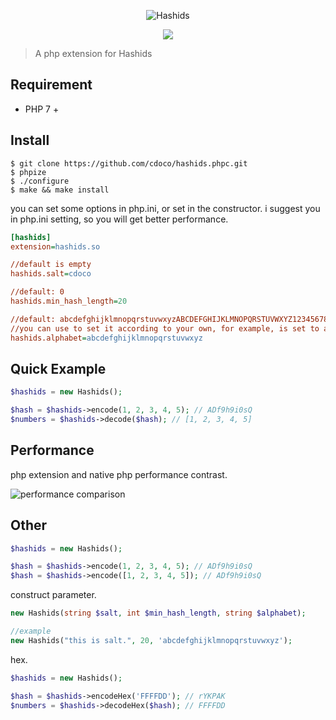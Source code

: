 <div align=center>
    <p><img src="https://camo.githubusercontent.com/d9ac39c754c40fae6d66696037c3a33540c2bd09/687474703a2f2f686173686964732e6f72672f7075626c69632f696d672f686173686964732e676966" alt="Hashids"/></p>
    <a target="_blank" href="https://opensource.org/licenses/MIT" title="License: MIT"><img src="https://img.shields.io/badge/License-MIT-blue.svg"></a>
</div>

> A php extension for Hashids

## Requirement

- PHP 7 +

## Install

```shell
$ git clone https://github.com/cdoco/hashids.phpc.git
$ phpize
$ ./configure
$ make && make install
```

you can set some options in php.ini, or set in the constructor.
i suggest you in php.ini setting, so you will get better performance.

```ini
[hashids]
extension=hashids.so

//default is empty
hashids.salt=cdoco

//default: 0
hashids.min_hash_length=20

//default: abcdefghijklmnopqrstuvwxyzABCDEFGHIJKLMNOPQRSTUVWXYZ1234567890
//you can use to set it according to your own, for example, is set to all lowercase
hashids.alphabet=abcdefghijklmnopqrstuvwxyz
```

## Quick Example

```php
$hashids = new Hashids();

$hash = $hashids->encode(1, 2, 3, 4, 5); // ADf9h9i0sQ
$numbers = $hashids->decode($hash); // [1, 2, 3, 4, 5]
```

## Performance

php extension and native php performance contrast.

![performance comparison](https://cdoco.com/images/performance.png)

## Other

```php
$hashids = new Hashids();

$hash = $hashids->encode(1, 2, 3, 4, 5); // ADf9h9i0sQ
$hash = $hashids->encode([1, 2, 3, 4, 5]); // ADf9h9i0sQ
```

construct parameter.

```php
new Hashids(string $salt, int $min_hash_length, string $alphabet);

//example
new Hashids("this is salt.", 20, 'abcdefghijklmnopqrstuvwxyz');
```

hex.

```php
$hashids = new Hashids();

$hash = $hashids->encodeHex('FFFFDD'); // rYKPAK
$numbers = $hashids->decodeHex($hash); // FFFFDD
```